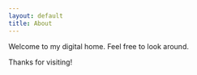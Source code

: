 ```yaml
---
layout: default
title: About
---
```


Welcome to my digital home. Feel free to look around.

<p class="social-icons">
  <a href="https://github.com/yeungndev"><i class="fa fa-github fa-2x"></i></a>
</p>

Thanks for visiting!
